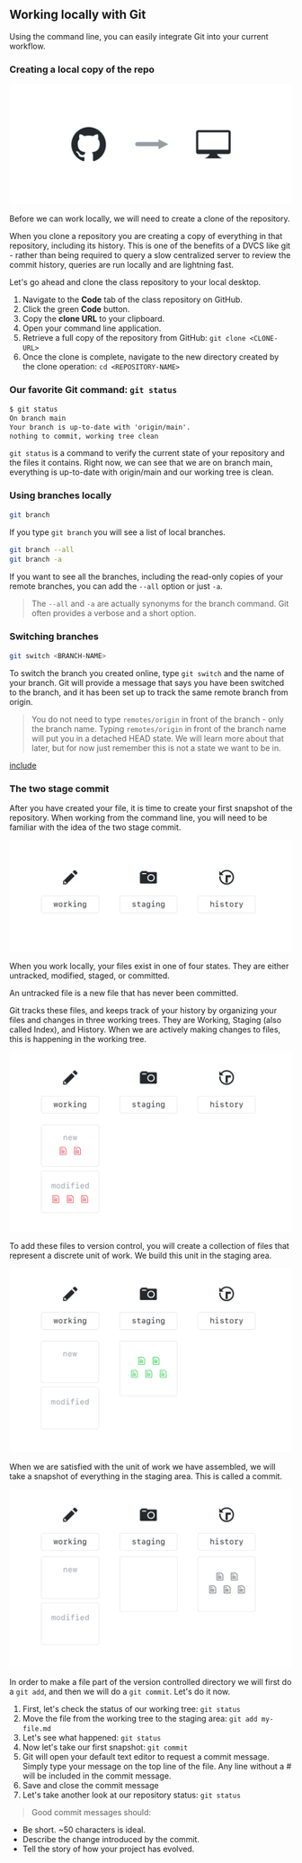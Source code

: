 ## Working locally with Git

Using the command line, you can easily integrate Git into your current workflow.

### Creating a local copy of the repo

![Cloning a repository](./img/clone-diagram.png)

Before we can work locally, we will need to create a clone of the repository.

When you clone a repository you are creating a copy of everything in that repository, including its history. This is one of the benefits of a DVCS like git - rather than being required to query a slow centralized server to review the commit history, queries are run locally and are lightning fast.

Let's go ahead and clone the class repository to your local desktop.

1. Navigate to the **Code** tab of the class repository on GitHub.
1. Click the green **Code** button.
1. Copy the **clone URL** to your clipboard.
1. Open your command line application.
1. Retrieve a full copy of the repository from GitHub: `git clone <CLONE-URL>`
1. Once the clone is complete, navigate to the new directory created by the clone operation: `cd <REPOSITORY-NAME>`

### Our favorite Git command: `git status`

```shell-session
$ git status
On branch main
Your branch is up-to-date with 'origin/main'.
nothing to commit, working tree clean
```

`git status` is a command to verify the current state of your repository and the files it contains. Right now, we can see that we are on branch main, everything is up-to-date with origin/main and our working tree is clean.

### Using branches locally

```sh
git branch
```

If you type `git branch` you will see a list of local branches.

```sh
git branch --all
git branch -a
```

If you want to see all the branches, including the read-only copies of your remote branches, you can add the `--all` option or just `-a`.

> The `--all` and `-a` are actually synonyms for the branch command. Git often provides a verbose and a short option.

### Switching branches

```sh
git switch <BRANCH-NAME>
```

To switch the branch you created online, type `git switch` and the name of your branch. Git will provide a message that says you have been switched to the branch, and it has been set up to track the same remote branch from origin.

> You do not need to type `remotes/origin` in front of the branch - only the branch name. Typing `remotes/origin` in front of the branch name will put you in a detached HEAD state. We will learn more about that later, but for now just remember this is not a state we want to be in.

[include](06a_activity_create_file.md ':include')

### The two stage commit

After you have created your file, it is time to create your first snapshot of the repository. When working from the command line, you will need to be familiar with the idea of the two stage commit.

![The Two Stage Commit - Part 1](./img/two-stage-commit-a.png)

When you work locally, your files exist in one of four states. They are either untracked, modified, staged, or committed.

An untracked file is a new file that has never been committed.

Git tracks these files, and keeps track of your history by organizing your files and changes in three working trees. They are Working, Staging (also called Index), and History. When we are actively making changes to files, this is happening in the working tree.

![The Two Stage Commit - Part 2](./img/two-stage-commit-b.png)

To add these files to version control, you will create a collection of files that represent a discrete unit of work. We build this unit in the staging area.

![The Two Stage Commit - Part 3](./img/two-stage-commit-c.png)

When we are satisfied with the unit of work we have assembled, we will take a snapshot of everything in the staging area. This is called a commit.

![The Two Stage Commit - Part 4](./img/two-stage-commit-d.png)

In order to make a file part of the version controlled directory we will first do a `git add`, and then we will do a `git commit`. Let's do it now.

1. First, let's check the status of our working tree: `git status`
1. Move the file from the working tree to the staging area: `git add my-file.md`
1. Let's see what happened: `git status`
1. Now let's take our first snapshot: `git commit`
1. Git will open your default text editor to request a commit message. Simply type your message on the top line of the file. Any line without a # will be included in the commit message.
1. Save and close the commit message
1. Let's take another look at our repository status: `git status`

> Good commit messages should:

- Be short. ~50 characters is ideal.
- Describe the change introduced by the commit.
- Tell the story of how your project has evolved.
